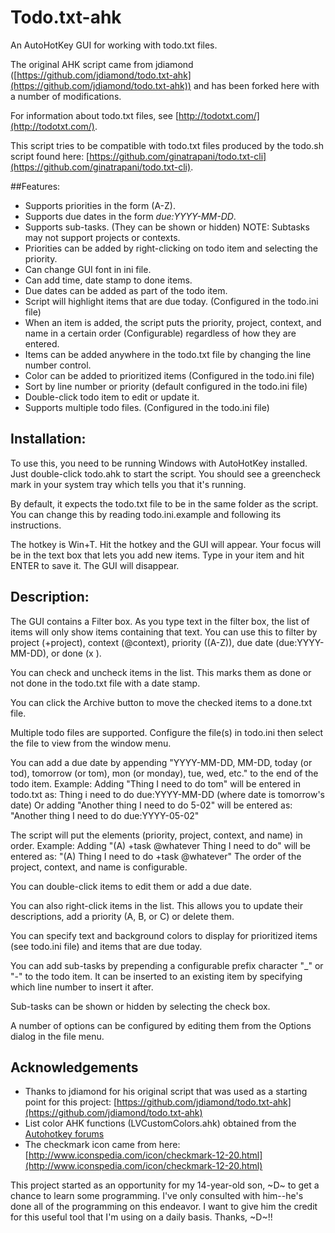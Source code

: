 ﻿
# Todo.txt-ahk #

An AutoHotKey GUI for working with todo.txt files.

The original AHK script came from jdiamond ([https://github.com/jdiamond/todo.txt-ahk](https://github.com/jdiamond/todo.txt-ahk)) and has been forked here with a number of modifications.

For information about todo.txt files, see [http://todotxt.com/](http://todotxt.com/).

This script tries to be compatible with todo.txt files produced by the todo.sh script found here: [https://github.com/ginatrapani/todo.txt-cli](https://github.com/ginatrapani/todo.txt-cli).

##Features:
* Supports priorities in the form (A-Z).
* Supports due dates in the form *due:YYYY-MM-DD*.
* Supports sub-tasks. (They can be shown or hidden) NOTE: Subtasks may not support projects or contexts.
* Priorities can be added by right-clicking on todo item and selecting the priority.
* Can change GUI font in ini file.
* Can add time, date stamp to done items.
* Due dates can be added as part of the todo item.
* Script will highlight items that are due today. (Configured in the todo.ini file)
* When an item is added, the script puts the priority, project, context, and name in a certain order (Configurable) regardless of how they are entered.
* Items can be added anywhere in the todo.txt file by changing the line number control.
* Color can be added to prioritized items (Configured in the todo.ini file)
* Sort by line number or priority (default configured in the todo.ini file)
* Double-click todo item to edit or update it.
* Supports multiple todo files. (Configured in the todo.ini file)

## Installation:
To use this, you need to be running Windows with AutoHotKey installed. Just double-click todo.ahk to start the script. You should see a greencheck mark in your system tray which tells you that it's running.

By default, it expects the todo.txt file to be in the same folder as the script. You can change this by reading todo.ini.example and following its instructions.

The hotkey is Win+T. Hit the hotkey and the GUI will appear. Your focus will be in the text box that lets you add new items. Type in your item and hit ENTER to save it. The GUI will disappear.

## Description:
The GUI contains a Filter box. As you type text in the filter box, the list of items will only show items containing that text. You can use this to filter by project (+project), context (@context), priority ((A-Z)), due date (due:YYYY-MM-DD), or done (x ).

You can check and uncheck items in the list. This marks them as done or not done in the todo.txt file with a date stamp.

You can click the Archive button to move the checked items to a done.txt file.

Multiple todo files are supported. Configure the file(s) in todo.ini then select the file to view from the window menu.

You can add a due date by appending "YYYY-MM-DD, MM-DD, today (or tod), tomorrow (or tom), mon (or monday), tue, wed, etc." to the end of the todo item. Example:
Adding 
    "Thing I need to do tom" 
will be entered in todo.txt as:
    Thing i need to do due:YYYY-MM-DD
(where date is tomorrow's date)
Or adding
	"Another thing I need to do 5-02"
will be entered as:
	"Another thing I need to do due:YYYY-05-02"

The script will put the elements (priority, project, context, and name) in order. Example:
Adding
	"(A) +task @whatever Thing I need to do"
will be entered as:
	"(A) Thing I need to do +task @whatever"
The order of the project, context, and name is configurable.

You can double-click items to edit them or add a due date.

You can also right-click items in the list. This allows you to update their descriptions, add a priority (A, B, or C) or delete them.

You can specify text and background colors to display for prioritized items (see todo.ini file) and items that are due today.

You can add sub-tasks by prepending a configurable prefix character "_" or "-" to the todo item.  It can be inserted to an existing item by specifying which line number to insert it after.

Sub-tasks can be shown or hidden by selecting the check box.

A number of options can be configured by editing them from the Options dialog in the file menu.

## Acknowledgements
* Thanks to jdiamond for his original script that was used as a starting point for this project: [https://github.com/jdiamond/todo.txt-ahk](https://github.com/jdiamond/todo.txt-ahk)
* List color AHK functions (LVCustomColors.ahk) obtained from the [Autohotkey forums](http://www.autohotkey.com/forum/topic54200.html)
* The checkmark icon came from here: [http://www.iconspedia.com/icon/checkmark-12-20.html](http://www.iconspedia.com/icon/checkmark-12-20.html)

This project started as an opportunity for my 14-year-old son, ~D~ to get a chance to learn some programming.  I've only consulted with him--he's done all of the programming on this endeavor. I want to give him the credit for this useful tool that I'm using on a daily basis.  Thanks, ~D~!!
